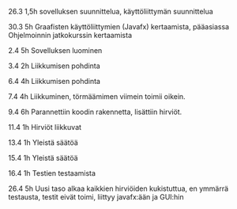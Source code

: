 ﻿26.3	1,5h sovelluksen suunnittelua, käyttöliittymän suunnittelua

30.3	5h Graafisten käyttöliittymien (Javafx) kertaamista, pääasiassa Ohjelmoinnin jatkokurssin kertaamista

2.4	5h Sovelluksen luominen

3.4	2h Liikkumisen pohdinta

6.4	4h Liikkumisen pohdinta

7.4	4h Liikkuminen, törmäämimen viimein toimii oikein.

9.4	6h Parannettiin koodin rakennetta, lisättiin hirviöt.

11.4	1h Hirviöt liikkuvat

13.4	1h Yleistä säätöä

15.4	1h Yleistä säätöä

16.4	1h Testien testaamista

26.4	5h Uusi taso alkaa kaikkien hirviöiden kukistuttua, en ymmärrä testausta, testit eivät toimi, liittyy javafx:ään ja GUI:hin